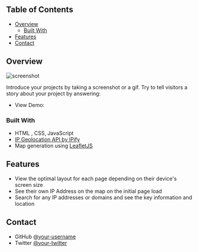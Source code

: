 <!-- TABLE OF CONTENTS -->

## Table of Contents

- [Overview](#overview)
  - [Built With](#built-with)
- [Features](#features)
- [Contact](#contact)


<!-- OVERVIEW -->

## Overview

![screenshot](https://user-images.githubusercontent.com/16707738/92399059-5716eb00-f132-11ea-8b14-bcacdc8ec97b.png)

Introduce your projects by taking a screenshot or a gif. Try to tell visitors a story about your project by answering:

- View Demo: 

### Built With

<!-- This section should list any major frameworks that you built your project using. Here are a few examples.-->

- HTML , CSS, JavaScript
- [IP Geolocation API by IPify](https://geo.ipify.org/)
- Map generation using [LeafletJS](https://leafletjs.com/)

## Features

<!-- List the features of your application or follow the template. Don't share the figma file here :) -->
* View the optimal layout for each page depending on their device's screen size
* See their own IP Address on the map on the initial page load
* Search for any IP addresses or domains and see the key information and location


## Contact

- GitHub [@your-username](https://{github.com/LolaMedina)
- Twitter [@your-twitter](https://{twitter.com/LolaOS_})

